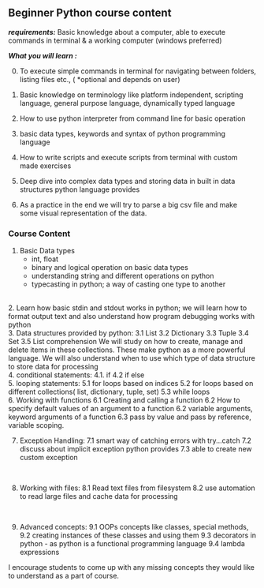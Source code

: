 
## Beginner Python course content

_**requirements:**_ Basic knowledge about a computer, able to execute commands in terminal & a working computer (windows preferred)

_**What you will learn :**_

0. To execute simple commands in terminal for navigating between folders, listing files etc., ( *optional and depends on user)

1. Basic knowledge on terminology like platform independent, scripting language, general purpose language, dynamically typed language

2. How to use python interpreter from command line for basic operation

3. basic data types, keywords and syntax of python programming language

4. How to write scripts and execute scripts from terminal with custom made exercises

5. Deep dive into complex data types and storing data in built in data structures python language provides

6. As a practice in the end we will try to parse a big csv file and make some visual representation of the data.


### Course Content
1. Basic Data types
   - int, float
   - binary and logical operation on basic data types
   - understanding string and different operations on python
   - typecasting in python; a way of casting one type to another
<br />
2. Learn how basic stdin and stdout works in python; we will learn how to format output text and also understand how program debugging works with python
<br >
3. Data structures provided by python:
    3.1 List
    3.2 Dictionary
    3.3 Tuple
    3.4 Set
    3.5 List comprehension
We will study on how to create, manage and delete items in these collections. These make python as a more powerful language. 
We will also understand when to use which type of data structure to store data for processing
<br />
4. conditional statements:
    4.1. if
    4.2 if else
<br />
5. looping statements:
    5.1 for loops based on indices
    5.2 for loops based on different collections( list, dictionary, tuple, set)
    5.3 while loops
<br />
6. Working with functions
    6.1 Creating and calling a function
    6.2 How to specify default values of an argument to a function
    6.2 variable arguments, keyword arguments of a function
    6.3 pass by value and pass by reference, variable scoping.

<br />

7. Exception Handling:
    7.1 smart way of catching errors with try...catch
    7.2 discuss about implicit exception python provides
    7.3 able to create new custom exception

<br />

8. Working with files:
    8.1 Read text files from filesystem
    8.2 use automation to read large files and cache data for processing

<br />

9. Advanced concepts:
    9.1 OOPs concepts like classes, special methods, 
    9.2 creating instances of these classes and using them
    9.3 decorators in python - as python is a functional programming language
    9.4 lambda expressions
 

 I encourage students to come up with any missing concepts they would like to understand as a part of course.

 